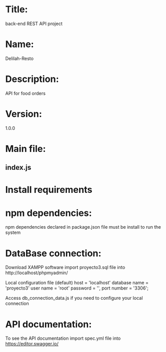 # Title: 
back-end REST API project

# Name: 
Delilah-Resto

# Description:
API for food orders

# Version:
1.0.0

# Main file:
index.js
---

# Install requirements
# npm dependencies:
npm dependencies declared in package.json file must be install to run the system

# DataBase connection:
Download XAMPP software
import proyecto3.sql file into http://localhost/phpmyadmin/

Local configuration file (default)
host           = 'localhost'
database name  = 'proyecto3'
user name      = 'root'
password       = '',
port number    = '3306';

Access db_connection_data.js if you need to configure your local connection

# API documentation:
To see the API documentation import spec.yml file into https://editor.swagger.io/
